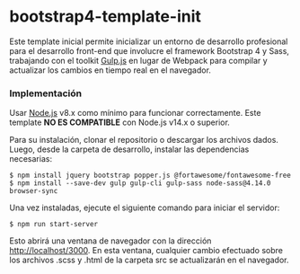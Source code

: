 # bootstrap4-template-init

Este template inicial permite inicializar un entorno de desarrollo profesional para el desarrollo front-end que involucre el framework Bootstrap 4 y Sass, trabajando con el toolkit [Gulp.js](https://gulpjs.com) en lugar de Webpack para compilar y actualizar los cambios en tiempo real en el navegador.

### Implementación
Usar [Node.js](https://nodejs.org/) v8.x como mínimo para funcionar correctamente. Este template **NO ES COMPATIBLE** con Node.js v14.x o superior.

Para su instalación, clonar el repositorio o descargar los archivos dados. Luego, desde la carpeta de desarrollo, instalar las dependencias necesarias:

```
$ npm install jquery bootstrap popper.js @fortawesome/fontawesome-free
$ npm install --save-dev gulp gulp-cli gulp-sass node-sass@4.14.0 browser-sync
```

Una vez instaladas, ejecute el siguiente comando para iniciar el servidor:

```
$ npm run start-server
```

Esto abrirá una ventana de navegador con la dirección [http://localhost/3000](http://localhost/3000). En esta ventana, cualquier cambio efectuado sobre los archivos .scss y .html de la carpeta src se actualizarán en el navegador.
